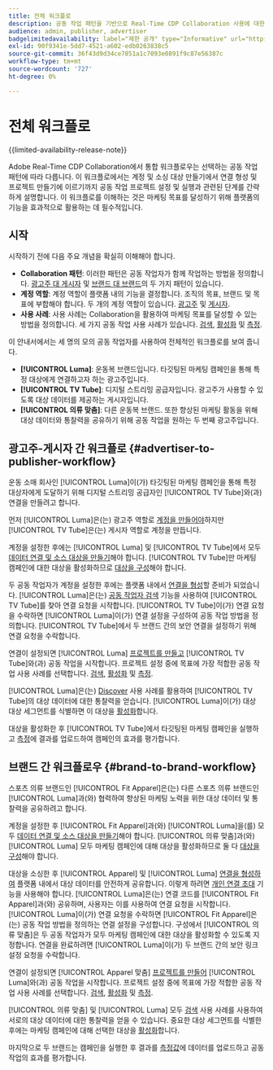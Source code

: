 ```yaml
---
title: 전체 워크플로
description: 공동 작업 패턴을 기반으로 Real-Time CDP Collaboration 사용에 대한 전체적인 워크플로를 이해합니다.
audience: admin, publisher, advertiser
badgelimitedavailability: label="제한 공개" type="Informative" url="https://helpx.adobe.com/kr/legal/product-descriptions/real-time-customer-data-platform-collaboration.html newtab=true"
exl-id: 90f9341e-5dd7-4521-a602-edb0263838c5
source-git-commit: 36f43d9d34ce7851a1c7093e0891f9c87e56387c
workflow-type: tm+mt
source-wordcount: '727'
ht-degree: 0%

---
```


# 전체 워크플로

{{limited-availability-release-note}}

Adobe Real-Time CDP Collaboration에서 통합 워크플로우는 선택하는 공동 작업 패턴에 따라 다릅니다. 이 워크플로에서는 계정 및 소싱 대상 만들기에서 연결 형성 및 프로젝트 만들기에 이르기까지 공동 작업 프로젝트 설정 및 실행과 관련된 단계를 간략하게 설명합니다. 이 워크플로를 이해하는 것은 마케팅 목표를 달성하기 위해 플랫폼의 기능을 효과적으로 활용하는 데 필수적입니다.

## 시작

시작하기 전에 다음 주요 개념을 확실히 이해해야 합니다.

- **Collaboration 패턴**: 이러한 패턴은 공동 작업자가 함께 작업하는 방법을 정의합니다. [광고주 대 게시자](./collaboration-patterns.md#advertiser-to-publisher) 및 [브랜드 대 브랜드](./collaboration-patterns.md#brand-to-brand)의 두 가지 패턴이 있습니다.
- **계정 역할**: 계정 역할이 플랫폼 내의 기능을 결정합니다. 조직의 목표, 브랜드 및 목표에 부합해야 합니다. 두 개의 계정 역할이 있습니다. [광고주](./roles.md#advertiser) 및 [게시자](./roles.md#publisher).
- **사용 사례**: 사용 사례는 Collaboration을 활용하여 마케팅 목표를 달성할 수 있는 방법을 정의합니다. 세 가지 공동 작업 사용 사례가 있습니다. [검색](./use-cases.md#discover), [활성화](./use-cases.md#activate) 및 [측정](./use-cases.md#measure).

이 안내서에서는 세 명의 모의 공동 작업자를 사용하여 전체적인 워크플로를 보여 줍니다.

- **[!UICONTROL Luma]**: 운동복 브랜드입니다. 타깃팅된 마케팅 캠페인을 통해 특정 대상에게 연결하고자 하는 광고주입니다.
- **[!UICONTROL TV Tube]**: 디지털 스트리밍 공급자입니다. 광고주가 사용할 수 있도록 대상 데이터를 제공하는 게시자입니다.
- **[!UICONTROL 의류 맞춤]**: 다른 운동복 브랜드. 또한 향상된 마케팅 활동을 위해 대상 데이터와 통찰력을 공유하기 위해 공동 작업을 원하는 두 번째 광고주입니다.

## 광고주-게시자 간 워크플로 {#advertiser-to-publisher-workflow}

운동 소매 회사인 [!UICONTROL Luma]이(가) 타깃팅된 마케팅 캠페인을 통해 특정 대상자에게 도달하기 위해 디지털 스트리밍 공급자인 [!UICONTROL TV Tube]와(과) 연결을 만들려고 합니다.

먼저 [!UICONTROL Luma]은(는) 광고주 역할로 [계정을 만들어야](../setup/onboard-account.md)하지만 [!UICONTROL TV Tube]은(는) 게시자 역할로 계정을 만듭니다.

계정을 설정한 후에는 [!UICONTROL Luma] 및 [!UICONTROL TV Tube]에서 모두 [데이터 연결 및 소스 대상을 만들기](../setup/onboard-audiences.md)해야 합니다. [!UICONTROL TV Tube]만 마케팅 캠페인에 대한 대상을 활성화하므로 [대상을 구성](../setup/manage-destinations.md)해야 합니다.

두 공동 작업자가 계정을 설정한 후에는 플랫폼 내에서 [연결을 형성](../connect/establishing-connections.md)할 준비가 되었습니다. [!UICONTROL Luma]은(는) [공동 작업자 검색](../connect/discover-collaborators.md) 기능을 사용하여 [!UICONTROL TV Tube]를 찾아 연결 요청을 시작합니다. [!UICONTROL TV Tube]이(가) 연결 요청을 수락하면 [!UICONTROL Luma]이(가) 연결 설정을 구성하여 공동 작업 방법을 정의합니다. [!UICONTROL TV Tube]에서 두 브랜드 간의 보안 연결을 설정하기 위해 연결 요청을 수락합니다.

연결이 설정되면 [!UICONTROL Luma] [프로젝트를 만들고](../collaborate/manage-projects.md) [!UICONTROL TV Tube]와(과) 공동 작업을 시작합니다. 프로젝트 설정 중에 목표에 가장 적합한 공동 작업 사용 사례를 선택합니다. [검색](../collaborate/discover.md), [활성화](../collaborate/activate.md) 및 [측정](../collaborate/measure.md).

[!UICONTROL Luma]은(는) [Discover](../collaborate/discover.md) 사용 사례를 활용하여 [!UICONTROL TV Tube]의 대상 데이터에 대한 통찰력을 얻습니다. [!UICONTROL Luma]이(가) 대상 대상 세그먼트를 식별하면 이 대상을 [활성화](../collaborate/activate.md)합니다.

대상을 활성화한 후 [!UICONTROL TV Tube]에서 타깃팅된 마케팅 캠페인을 실행하고 [측정](../collaborate/measure.md)에 결과를 업로드하여 캠페인의 효과를 평가합니다.

## 브랜드 간 워크플로우 {#brand-to-brand-workflow}

스포츠 의류 브랜드인 [!UICONTROL Fit Apparel]은(는) 다른 스포츠 의류 브랜드인 [!UICONTROL Luma]과(와) 협력하여 향상된 마케팅 노력을 위한 대상 데이터 및 통찰력을 공유하려고 합니다.

계정을 설정한 후 [!UICONTROL Fit Apparel]과(와) [!UICONTROL Luma]을(를) 모두 [데이터 연결 및 소스 대상을 만들기](../setup/onboard-audiences.md)해야 합니다. [!UICONTROL 의류 맞춤]과(와) [!UICONTROL Luma] 모두 마케팅 캠페인에 대해 대상을 활성화하므로 둘 다 [대상을 구성](../setup/manage-destinations.md)해야 합니다.

대상을 소싱한 후 [!UICONTROL Apparel] 및 [!UICONTROL Luma] [연결을 형성하여](../connect/establishing-connections.md) 플랫폼 내에서 대상 데이터를 안전하게 공유합니다. 이렇게 하려면 [개인 연결 초대](../connect/establishing-connections.md#private-connection-invite) 기능을 사용해야 합니다. [!UICONTROL Luma]은(는) 연결 코드를 [!UICONTROL Fit Apparel]과(와) 공유하며, 사용자는 이를 사용하여 연결 요청을 시작합니다. [!UICONTROL Luma]이(가) 연결 요청을 수락하면 [!UICONTROL Fit Apparel]은(는) 공동 작업 방법을 정의하는 연결 설정을 구성합니다. 구성에서 [!UICONTROL 의류 맞춤]은 두 공동 작업자가 모두 마케팅 캠페인에 대한 대상을 활성화할 수 있도록 지정합니다. 연결을 완료하려면 [!UICONTROL Luma]이(가) 두 브랜드 간의 보안 링크 설정 요청을 수락합니다.

연결이 설정되면 [!UICONTROL Apparel 맞춤] [프로젝트를 만들어](../collaborate/manage-projects.md) [!UICONTROL Luma]와(과) 공동 작업을 시작합니다. 프로젝트 설정 중에 목표에 가장 적합한 공동 작업 사용 사례를 선택합니다. [검색](../collaborate/discover.md), [활성화](../collaborate/activate.md) 및 [측정](../collaborate/measure.md).

[!UICONTROL 의류 맞춤] 및 [!UICONTROL Luma] 모두 [검색](../collaborate/discover.md) 사용 사례를 사용하여 서로의 대상 데이터에 대한 통찰력을 얻을 수 있습니다. 중요한 대상 세그먼트를 식별한 후에는 마케팅 캠페인에 대해 선택한 대상을 [활성화](../collaborate/activate.md)합니다.

마지막으로 두 브랜드는 캠페인을 실행한 후 결과를 [측정값](../collaborate/measure.md)에 데이터를 업로드하고 공동 작업의 효과를 평가합니다.
